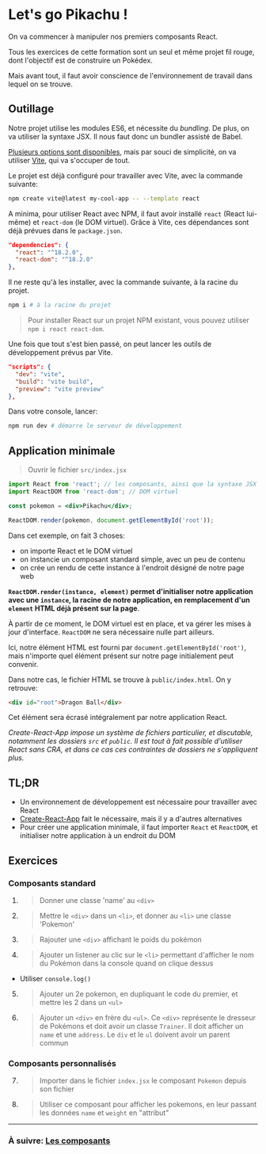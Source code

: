 # Let's go Pikachu !

On va commencer à manipuler nos premiers composants React.

Tous les exercices de cette formation sont un seul et même projet fil rouge, dont l'objectif est de construire un Pokédex.

Mais avant tout, il faut avoir conscience de l'environnement de travail dans lequel on se trouve.

## Outillage

Notre projet utilise les modules ES6, et nécessite du _bundling_. De plus, on va utiliser la syntaxe JSX. Il nous faut donc un bundler assisté de Babel.

[Plusieurs options sont disponibles](https://reactjs.org/docs/create-a-new-react-app.html), mais par souci de simplicité, on va utiliser [Vite](https://vitejs.dev/guide/), qui va s'occuper de tout.

Le projet est déjà configuré pour travailler avec Vite, avec la commande suivante:
```bash
npm create vite@latest my-cool-app -- --template react
```

A minima, pour utiliser React avec NPM, il faut avoir installé `react` (React lui-même) et `react-dom` (le DOM virtuel). Grâce à Vite, ces dépendances sont déjà prévues dans le `package.json`.

```json
"dependencies": {
  "react": "^18.2.0",
  "react-dom": "^18.2.0"
},
```

Il ne reste qu'à les installer, avec la commande suivante, à la racine du projet.

```bash
npm i # à la racine du projet
```

> Pour installer React sur un projet NPM existant, vous pouvez utiliser `npm i react react-dom`.

Une fois que tout s'est bien passé, on peut lancer les outils de développement prévus par Vite.

```json
"scripts": {
  "dev": "vite",
  "build": "vite build",
  "preview": "vite preview"
},
```

Dans votre console, lancer:

```bash
npm run dev # démarre le serveur de développement
```

## Application minimale

> Ouvrir le fichier `src/index.jsx`

```jsx
import React from 'react'; // les composants, ainsi que la syntaxe JSX
import ReactDOM from 'react-dom'; // DOM virtuel

const pokemon = <div>Pikachu</div>;

ReactDOM.render(pokemon, document.getElementById('root'));
```

Dans cet exemple, on fait 3 choses:

- on importe React et le DOM virtuel
- on instancie un composant standard simple, avec un peu de contenu
- on crée un rendu de cette instance à l'endroit désigné de notre page web

**`ReactDOM.render(instance, element)` permet d'initialiser notre application avec une `instance`, la racine de notre application, en remplacement d'un `element` HTML déjà présent sur la page**.

À partir de ce moment, le DOM virtuel est en place, et va gérer les mises à jour d'interface. `ReactDOM` ne sera nécessaire nulle part ailleurs.

Ici, notre élément HTML est fourni par `document.getElementById('root')`, mais n'importe quel élément présent sur notre page initialement peut convenir.

Dans notre cas, le fichier HTML se trouve à `public/index.html`. On y retrouve:

```html
<div id="root">Dragon Ball</div>
```

Cet élément sera écrasé intégralement par notre application React.

_Create-React-App impose un système de fichiers particulier, et discutable, notamment les dossiers `src` et `public`. Il est tout à fait possible d'utiliser React sans CRA, et dans ce cas ces contraintes de dossiers ne s'appliquent plus._

## TL;DR

- Un environnement de développement est nécessaire pour travailler avec React
- [Create-React-App](https://create-react-app.dev/) fait le nécessaire, mais il y a d'autres alternatives
- Pour créer une application minimale, il faut importer `React` et `ReactDOM`, et initialiser notre application à un endroit du DOM

## Exercices

### Composants standard

1. > Donner une classe 'name' au `<div>`

2. > Mettre le `<div>` dans un `<li>`, et donner au `<li>` une classe 'Pokemon'

3. > Rajouter une `<div>` affichant le poids du pokémon

4. > Ajouter un listener au clic sur le `<li>` permettant d'afficher le nom du Pokémon dans la console quand on clique dessus

- Utiliser `console.log()`

5. > Ajouter un 2e pokemon, en dupliquant le code du premier, et mettre les 2 dans un `<ul>`

6. > Ajouter un `<div>` en frère du `<ul>`. Ce `<div>` représente le dresseur de Pokémons et doit avoir un classe `Trainer`. Il doit afficher un `name` et une `address`. Le `div` et le `ul` doivent avoir un parent commun

### Composants personnalisés

7. > Importer dans le fichier `index.jsx` le composant `Pokemon` depuis son fichier

8. > Utiliser ce composant pour afficher les pokemons, en leur passant les données `name` et `weight` en "attribut"

---

### À suivre: [Les composants](../2_component/index.md)
